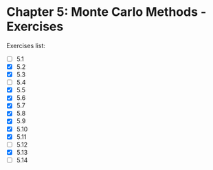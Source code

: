 # Chapter 5: Monte Carlo Methods - Exercises

Exercises list:

- [ ] 5.1
- [x] 5.2
- [x] 5.3
- [ ] 5.4
- [x] 5.5
- [x] 5.6
- [x] 5.7
- [x] 5.8
- [x] 5.9
- [x] 5.10
- [x] 5.11
- [ ] 5.12
- [x] 5.13
- [ ] 5.14

